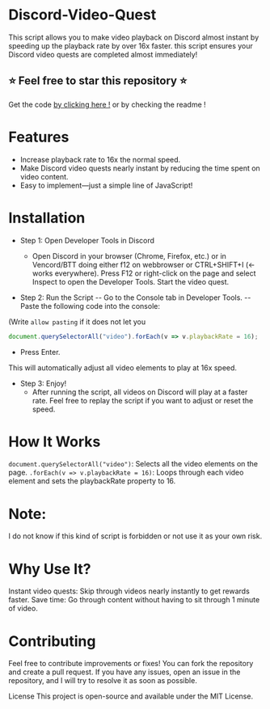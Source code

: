 # Discord-Video-Quest

This script allows you to make video playback on Discord almost instant by speeding up the playback rate by over 16x faster.  this script ensures your Discord video quests are completed almost immediately!
## ⭐ Feel free to star this repository ⭐

Get the code [by clicking here !](https://github.com/Ramona-Flower/Discord-Video-Quest/blob/main/scripts.js) or by checking the readme ! 

# Features

- Increase playback rate to 16x the normal speed.
- Make Discord video quests nearly instant by reducing the time spent on video content.
- Easy to implement—just a simple line of JavaScript!

# Installation
- Step 1: Open Developer Tools in Discord
  - Open Discord in your browser (Chrome, Firefox, etc.) or in Vencord/BTT doing either f12 on webbrowser or CTRL+SHIFT+I (<- works everywhere).
Press F12 or right-click on the page and select Inspect to open the Developer Tools. Start the video quest.

- Step 2: Run the Script
-- Go to the Console tab in Developer Tools.
-- Paste the following code into the console:

(Write `allow pasting` if it does not let you

```js
document.querySelectorAll("video").forEach(v => v.playbackRate = 16);
```

  - Press Enter.
    
This will automatically adjust all video elements to play at 16x speed.

- Step 3: Enjoy!
   - After running the script, all videos on Discord will play at a faster rate. Feel free to replay the script if you want to adjust or reset the speed.

# How It Works
`document.querySelectorAll("video")`: Selects all the video elements on the page.
`.forEach(v => v.playbackRate = 16)`: Loops through each video element and sets the playbackRate property to 16.

# Note: 
I do not know if this kind of script is forbidden or not use it as your own risk.

# Why Use It?
Instant video quests: Skip through videos nearly instantly to get rewards faster.
Save time: Go through content without having to sit through 1 minute of video.

# Contributing
Feel free to contribute improvements or fixes! You can fork the repository and create a pull request. If you have any issues, open an issue in the repository, and I will try to resolve it as soon as possible.

License
This project is open-source and available under the MIT License.

